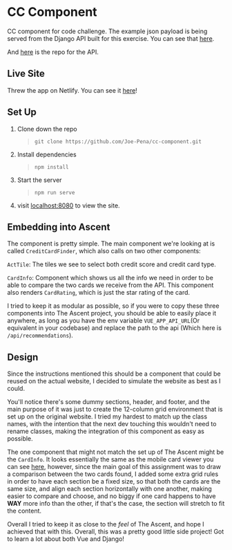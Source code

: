 # CC Component

CC component for code challenge. The example json payload is being served from the Django API built for this exercise. You can see that [here](https://joepena.pythonanywhere.com/api/recommendations).

And [here](https://github.com/Joe-Pena/cc-component-backend) is the repo for the API.

## Live Site

Threw the app on Netlify. You can see it [here](https://cc-component.netlify.app/)!

## Set Up

1. Clone down the repo
   > `git clone https://github.com/Joe-Pena/cc-component.git`
2. Install dependencies
   > `npm install`
3. Start the server
   > `npm run serve`
4. visit [localhost:8080](http://localhost:8080) to view the site.

## Embedding into Ascent

The component is pretty simple. The main component we're looking at is called `CreditCardFinder`, which also calls on two other components:

`ActTile`: The tiles we see to select both credit score and credit card type.

`CardInfo`: Component which shows us all the info we need in order to be able to compare the two cards we receive from the API. This component also renders `CardRating`, which is just the star rating of the card.

I tried to keep it as modular as possible, so if you were to copy these three components into The Ascent project, you should be able to easily place it anywhere, as long as you have the env variable `VUE_APP_API_URL`(Or equivalent in your codebase) and replace the path to the api (Which here is `/api/recommendations`).

## Design

Since the instructions mentioned this should be a component that could be reused on the actual website, I decided to simulate the website as best as I could.

You'll notice there's some dummy sections, header, and footer, and the main purpose of it was just to create the 12-column grid environment that is set up on the original website. I tried my hardest to match up the class names, with the intention that the next dev touching this wouldn't need to rename classes, making the integration of this component as easy as possible.

The one component that might not match the set up of The Ascent might be the `CardInfo`. It looks essentially the same as the mobile card viewer you can see [here](https://www.fool.com/the-ascent/credit-cards/), however, since the main goal of this assignment was to draw a comparison between the two cards found, I added some extra grid rules in order to have each section be a fixed size, so that both the cards are the same size, and align each section horizontally with one another, making easier to compare and choose, and no biggy if one card happens to have **WAY** more info than the other, if that's the case, the section will stretch to fit the content.

Overall I tried to keep it as close to the _feel_ of The Ascent, and hope I achieved that with this. Overall, this was a pretty good little side project! Got to learn a lot about both Vue and Django!
